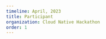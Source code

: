 ```yaml
---
timeline: April, 2023
title: Participant
organization: Cloud Native Hackathon
order: 1
---
```






